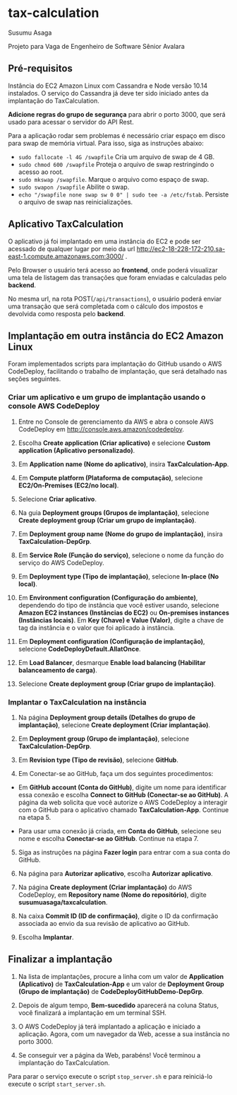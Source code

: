 # tax-calculation
Susumu Asaga

Projeto para Vaga de Engenheiro de Software Sênior Avalara
## Pré-requisitos
Instância do EC2 Amazon Linux com Cassandra e Node versão 10.14 instalados. O serviço do Cassandra já deve ter sido iniciado antes da implantação do TaxCalculation.

**Adicione regras do grupo de segurança** para abrir o porto 3000, que será usado para acessar o servidor do API Rest.

Para a aplicação rodar sem problemas é necessário criar espaço em disco para swap de memória virtual. Para isso, siga as instruções abaixo:
  * `sudo fallocate -l 4G /swapfile` Cria um arquivo de swap de 4 GB.
  * `sudo chmod 600 /swapfile` Proteja o arquivo de swap restringindo o acesso ao root.
  * `sudo mkswap /swapfile`. Marque o arquivo como espaço de swap.
  * `sudo swapon /swapfile` Abilite o swap.
  * `echo "/swapfile none swap sw 0 0" | sudo tee -a /etc/fstab`. Persiste o arquivo de swap nas reinicializações.

## Aplicativo TaxCalculation
O aplicativo já foi implantado em uma instância do EC2 e pode ser acessado de qualquer lugar por meio da url http://ec2-18-228-172-210.sa-east-1.compute.amazonaws.com:3000/ .

Pelo Browser o usuário terá acesso ao **frontend**, onde poderá visualizar uma tela de listagem das transações que foram enviadas e calculadas pelo **backend**.

No mesma url, na rota POST(`/api/transactions`), o usuário poderá enviar uma transação que será completada com o cálculo dos impostos e devolvida como resposta pelo **backend**.
## Implantação em outra instância do EC2 Amazon Linux
Foram implementados scripts para implantação do GitHub usando o AWS CodeDeploy, facilitando o trabalho de implantação, que será detalhado nas seções seguintes.

### Criar um aplicativo e um grupo de implantação usando o console AWS CodeDeploy
1. Entre no Console de gerenciamento da AWS e abra o console AWS CodeDeploy em http://console.aws.amazon/codedeploy.
2. Escolha **Create application (Criar aplicativo)** e selecione **Custom application (Aplicativo personalizado)**.

3. Em **Application name (Nome do aplicativo)**, insira **TaxCalculation-App**.

4. Em **Compute platform (Plataforma de computação)**, selecione **EC2/On-Premises (EC2/no local)**.

5. Selecione **Criar aplicativo**.

6. Na guia **Deployment groups (Grupos de implantação)**, selecione **Create deployment group (Criar um grupo de implantação)**.

7. Em **Deployment group name (Nome do grupo de implantação)**, insira **TaxCalculation-DepGrp**.

8. Em **Service Role (Função do serviço)**, selecione o nome da função do serviço do AWS CodeDeploy.

9. Em **Deployment type (Tipo de implantação)**, selecione **In-place (No local)**.

10. Em **Environment configuration (Configuração do ambiente)**, dependendo do tipo de instância que você estiver usando, selecione **Amazon EC2 instances (Instâncias do EC2)** ou **On-premises instances (Instâncias locais)**. Em **Key (Chave) e Value (Valor)**, digite a chave de tag da instância e o valor que foi aplicado à instância.

11. Em **Deployment configuration (Configuração de implantação)**, selecione **CodeDeployDefault.AllatOnce**.

12. Em **Load Balancer**, desmarque **Enable load balancing (Habilitar balanceamento de carga)**.

13. Selecione **Create deployment group (Criar grupo de implantação)**.

### Implantar o TaxCalculation na instância

1. Na página **Deployment group details (Detalhes do grupo de implantação)**, selecione **Create deployment (Criar implantação)**.

2. Em **Deployment group (Grupo de implantação)**, selecione **TaxCalculation-DepGrp**.

3. Em **Revision type (Tipo de revisão)**, selecione **GitHub**.

4. Em Conectar-se ao GitHub, faça um dos seguintes procedimentos:

  * Em **GitHub account (Conta do GitHub)**, digite um nome para identificar essa conexão e escolha **Connect to GitHub (Conectar-se ao GitHub)**. A página da web solicita que você autorize o AWS CodeDeploy a interagir com o GitHub para o aplicativo chamado **TaxCalculation-App**. Continue na etapa 5.

  * Para usar uma conexão já criada, em **Conta do GitHub**, selecione seu nome e escolha **Conectar-se ao GitHub**. Continue na etapa 7.

5. Siga as instruções na página **Fazer login** para entrar com a sua conta do GitHub.

6. Na página para **Autorizar aplicativo**, escolha **Autorizar aplicativo**.

7. Na página **Create deployment (Criar implantação)** do AWS CodeDeploy, em **Repository name (Nome do repositório)**, digite **susumuasaga/taxcalculation**.

8. Na caixa **Commit ID (ID de confirmação)**, digite o ID da confirmação associada ao envio da sua revisão de aplicativo ao GitHub.

8. Escolha **Implantar**.

## Finalizar a implantação
1. Na lista de implantações, procure a linha com um valor de **Application (Aplicativo)** de **TaxCalculation-App** e um valor de **Deployment Group (Grupo de implantação)** de **CodeDeployGitHubDemo-DepGrp**.

1. Depois de algum tempo, **Bem-sucedido** aparecerá na coluna Status, você finalizará a implantação em um terminal SSH.

1. O AWS CodeDeploy já terá implantado a aplicação e iniciado a aplicação. Agora, com um navegador da Web, acesse a sua instância no porto 3000.

1. Se conseguir ver a página da Web, parabéns! Você terminou a implantação do TaxCalculation.

Para parar o serviço execute o script `stop_server.sh` e para reiniciá-lo execute o script `start_server.sh`.

